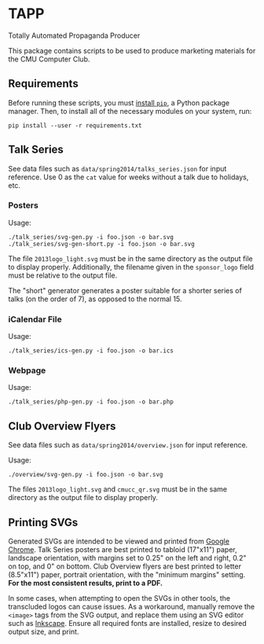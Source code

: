# TAPP
Totally Automated Propaganda Producer

This package contains scripts to be used to produce marketing materials for the
CMU Computer Club.

## Requirements

Before running these scripts, you must [install `pip`](https://pip.pypa.io/en/latest/installing.html),
a Python package manager.  Then, to install all of the necessary modules on your system, run:

    pip install --user -r requirements.txt

## Talk Series

See data files such as `data/spring2014/talks_series.json` for input reference.
Use 0 as the `cat` value for weeks without a talk due to holidays, etc.

### Posters

Usage:

    ./talk_series/svg-gen.py -i foo.json -o bar.svg
    ./talk_series/svg-gen-short.py -i foo.json -o bar.svg

The file `2013logo_light.svg` must be in the same directory as the output file
to display properly.  Additionally, the filename given in the `sponsor_logo`
field must be relative to the output file.

The "short" generator generates a poster suitable for a shorter series of talks
(on the order of 7), as opposed to the normal 15.

### iCalendar File

Usage:

    ./talk_series/ics-gen.py -i foo.json -o bar.ics

### Webpage

Usage:

    ./talk_series/php-gen.py -i foo.json -o bar.php

## Club Overview Flyers

See data files such as `data/spring2014/overview.json` for input reference.

Usage:

    ./overview/svg-gen.py -i foo.json -o bar.svg

The files `2013logo_light.svg` and `cmucc_qr.svg` must be in the same directory
as the output file to display properly.

## Printing SVGs

Generated SVGs are intended to be viewed and printed from [Google
Chrome](https://www.google.com/chrome/browser/).  Talk Series posters are best
printed to tabloid (17"x11") paper, landscape orientation, with margins set to
0.25" on the left and right, 0.2" on top, and 0" on bottom.  Club Overview
flyers are best printed to letter (8.5"x11") paper, portrait orientation, with
the "minimum margins" setting.  **For the most consistent results, print to a
PDF.**

In some cases, when attempting to open the SVGs in other tools, the transcluded logos
can cause issues.  As a workaround, manually remove the `<image>` tags from the
SVG output, and replace them using an SVG editor such as
[Inkscape](http://www.inkscape.org/en/).  Ensure all required fonts are
installed, resize to desired output size, and print.

